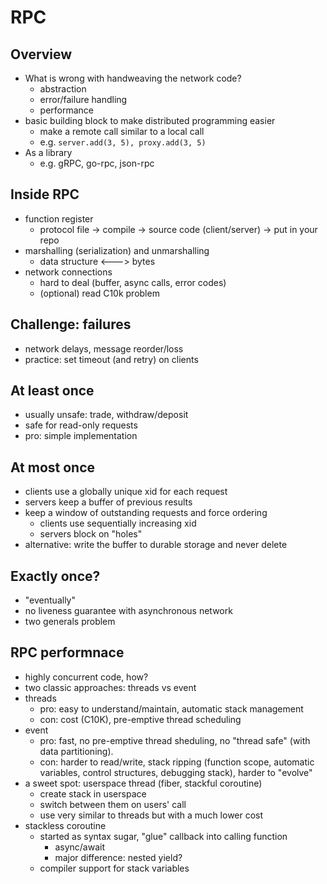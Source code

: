 # RPC

## Overview
* What is wrong with handweaving the network code?
  * abstraction
  * error/failure handling
  * performance 
* basic building block to make distributed programming easier 
  * make a remote call similar to a local call 
  * e.g. `server.add(3, 5), proxy.add(3, 5)`
* As a library
  * e.g. gRPC, go-rpc, json-rpc

## Inside RPC
* function register
  * protocol file -> compile -> source code (client/server) -> put in your repo 
* marshalling (serialization) and unmarshalling 
  * data structure <---> bytes
* network connections
  * hard to deal (buffer, async calls, error codes) 
  * (optional) read C10k problem 

## Challenge: failures
* network delays, message reorder/loss
* practice: set timeout (and retry) on clients

## At least once
* usually unsafe: trade, withdraw/deposit  
* safe for read-only requests
* pro: simple implementation

## At most once
* clients use a globally unique xid for each request 
* servers keep a buffer of previous results
* keep a window of outstanding requests and force ordering
  * clients use sequentially increasing xid 
  * servers block on "holes" 
* alternative: write the buffer to durable storage and never delete

## Exactly once?
* "eventually"
* no liveness guarantee with asynchronous network
* two generals problem

## RPC performnace 
* highly concurrent code, how? 
* two classic approaches: threads vs event 
* threads
  * pro: easy to understand/maintain, automatic stack management 
  * con: cost (C10K), pre-emptive thread scheduling
* event
  * pro: fast, no pre-emptive thread sheduling, no "thread safe" (with data partitioning).   
  * con: harder to read/write, stack ripping (function scope, automatic variables, control structures, debugging stack), harder to "evolve"
* a sweet spot: userspace thread (fiber, stackful coroutine)
  * create stack in userspace
  * switch between them on users' call  
  * use very similar to threads but with a much lower cost
* stackless coroutine
  * started as syntax sugar, "glue" callback into calling function   
    * async/await
    * major difference: nested yield? 
  * compiler support for stack variables 